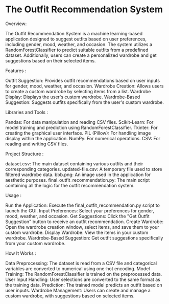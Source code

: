 # The Outfit Recommendation System
Overview: 

The Outfit Recommendation System is a machine learning-based application designed to suggest outfits based on user preferences, including gender, mood, weather, and occasion. The system utilizes a RandomForestClassifier to predict suitable outfits from a predefined dataset. Additionally, users can create a personalized wardrobe and get suggestions based on their selected items.

Features :

Outfit Suggestion: Provides outfit recommendations based on user inputs for gender, mood, weather, and occasion.
Wardrobe Creation: Allows users to create a custom wardrobe by selecting items from a list.
Wardrobe Display: Displays the user's custom wardrobe.
Wardrobe-Based Suggestion: Suggests outfits specifically from the user's custom wardrobe.

Libraries and Tools :

Pandas: For data manipulation and reading CSV files.
Scikit-Learn: For model training and prediction using RandomForestClassifier.
Tkinter: For creating the graphical user interface.
PIL (Pillow): For handling image display within the application.
NumPy: For numerical operations.
CSV: For reading and writing CSV files.

Project Structure :

dataset.csv: The main dataset containing various outfits and their corresponding categories.
updated-file.csv: A temporary file used to store filtered wardrobe data.
bbb.png: An image used in the application for aesthetic purposes.
final_outfit_recommendation.py: The main script containing all the logic for the outfit recommendation system.

Usage :

Run the Application: Execute the final_outfit_recommendation.py script to launch the GUI.
Input Preferences: Select your preferences for gender, mood, weather, and occasion.
Get Suggestions: Click the "Get Outfit Suggestion" button to receive an outfit recommendation.
Create Wardrobe: Open the wardrobe creation window, select items, and save them to your custom wardrobe.
Display Wardrobe: View the items in your custom wardrobe.
Wardrobe-Based Suggestion: Get outfit suggestions specifically from your custom wardrobe.

How It Works :

Data Preprocessing: The dataset is read from a CSV file and categorical variables are converted to numerical using one-hot encoding.
Model Training: The RandomForestClassifier is trained on the preprocessed data.
User Input Handling: User selections are converted to the same format as the training data.
Prediction: The trained model predicts an outfit based on user inputs.
Wardrobe Management: Users can create and manage a custom wardrobe, with suggestions based on selected items.
